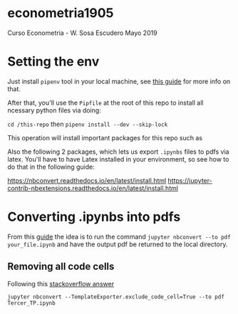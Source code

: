 # econometria1905
Curso Econometria - W. Sosa Escudero Mayo 2019


# Setting the env 

Just install `pipenv` tool in your local machine, see [this guide](https://github.com/pypa/pipenv#installation) for more info on that.

After that, you'll use the `Pipfile` at the root of this repo to install all ncessary python files via doing:

`cd /this-repo`
then `pipenv install --dev --skip-lock`

This operation will install important packages for this repo such as 

Also the following 2 packages, which lets us export `.ipynbs` files to pdfs via latex.
You'll have to have Latex installed in your environment, so see how to do that in the following guide:

https://nbconvert.readthedocs.io/en/latest/install.html
https://jupyter-contrib-nbextensions.readthedocs.io/en/latest/install.html

# Converting .ipynbs into pdfs
From this [guide](https://nbconvert.readthedocs.io/en/latest/usage.html) the idea is to run the command
`jupyter nbconvert --to pdf your_file.ipynb`
and have the output pdf be returned to the local directory.


## Removing all code cells
Following this [stackoverflow answer](https://stackoverflow.com/questions/31517194/how-to-hide-one-specific-cell-input-or-output-in-ipython-notebook)

`jupyter nbconvert --TemplateExporter.exclude_code_cell=True --to pdf Tercer_TP.ipynb`
